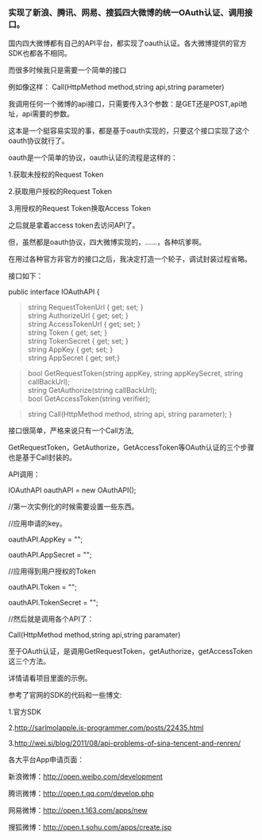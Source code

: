 <h3>实现了新浪、腾讯、网易、搜狐四大微博的统一OAuth认证、调用接口。</h3>

国内四大微博都有自己的API平台，都实现了oauth认证。各大微博提供的官方SDK也都各不相同。

而很多时候我只是需要一个简单的接口

例如像这样：
Call(HttpMethod method,string api,string parameter)

我调用任何一个微博的api接口，只需要传入3个参数：是GET还是POST,api地址，api需要的参数。

这本是一个挺容易实现的事，都是基于oauth实现的，只要这个接口实现了这个oauth协议就行了。

oauth是一个简单的协议，oauth认证的流程是这样的：

1.获取未授权的Request Token

2.获取用户授权的Request Token

3.用授权的Request Token换取Access Token

之后就是拿着access token去访问API了。

但，虽然都是oauth协议，四大微博实现的，......，各种坑爹啊。

在用过各种官方非官方的接口之后，我决定打造一个轮子，调试封装过程省略。

接口如下：

public interface IOAuthAPI
{
> string RequestTokenUrl { get; set; }<br />
> string AuthorizeUrl { get; set; }<br />
> string AccessTokenUrl { get; set; }<br />
> string Token { get; set; }<br />
> string TokenSecret { get; set; }<br />
> string AppKey { get; set; }<br />
> string AppSecret { get; set;}<br />

> bool GetRequestToken(string appKey, string appKeySecret, string callBackUrl);<br />
> string GetAuthorize(string callBackUrl);<br />
> bool GetAccessToken(string verifier);<br />

> string Call(HttpMethod method, string api, string parameter);
}

接口很简单，严格来说只有一个Call方法,

GetRequestToken，GetAuthorize，GetAccessToken等OAuth认证的三个步骤也是基于Call封装的。

API调用：

IOAuthAPI oauthAPI = new OAuthAPI();

//第一次实例化的时候需要设置一些东西。

//应用申请的key。

oauthAPI.AppKey = "";

oauthAPI.AppSecret = "";

//应用得到用户授权的Token

oauthAPI.Token = "";

oauthAPI.TokenSecret = "";

//然后就是调用各个API了：

Call(HttpMethod method,string api,string paramater)

至于OAuth认证，是调用GetRequestToken，getAuthorize，getAccessToken这三个方法。

详情请看项目里面的示例。

参考了官网的SDK的代码和一些博文:

1.官方SDK

2.http://sarlmolapple.is-programmer.com/posts/22435.html

3.http://wei.si/blog/2011/08/api-problems-of-sina-tencent-and-renren/

各大平台App申请页面：

新浪微博：http://open.weibo.com/development

腾讯微博：http://open.t.qq.com/develop.php

网易微博：http://open.t.163.com/apps/new

搜狐微博：http://open.t.sohu.com/apps/create.jsp
